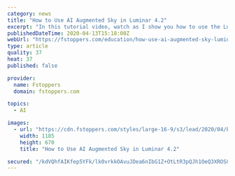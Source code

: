 ```yaml
---
category: news
title: "How to Use AI Augmented Sky in Luminar 4.2"
excerpt: "In this tutorial video, watch as I show you how to use the Luminar AI Augmented Sky tool. The latest update of Skylum's Luminar has a cool new feature called AI Augmented sky. Using the program, you can add composite elements into the background or sky. The amazing thing about this is that the software AI masks and places the composite ..."
publishedDateTime: 2020-04-13T15:18:00Z
webUrl: "https://fstoppers.com/education/how-use-ai-augmented-sky-luminar-42-474977"
type: article
quality: 37
heat: 37
published: false

provider:
  name: Fstoppers
  domain: fstoppers.com

topics:
  - AI

images:
  - url: "https://cdn.fstoppers.com/styles/large-16-9/s3/lead/2020/04/b8ac09a79f1ac2104ef478905fa5db17.jpg"
    width: 1185
    height: 670
    title: "How to Use AI Augmented Sky in Luminar 4.2"

secured: "/kdVQhfAIKfep5YFk/lk0vrkkOAvuJDea6nIbG1Z+OtLtR3pQJh1OeQ3XROS8vbZvMlVQQKLcHl0opUghL9aaKKdfa71kQNxTks6Ag/kX8Xg76Sd+F98Q0HmjzrUvxofLuj+A9scYIf6yyfAZ8e4AEWu6qLRZEk2JNaRsT1cR/Vd3J27O79yH5MNuNgxSXZ2cp2R90VFvvUBJC2/6C6yo4M97Ph0FazTqq4qrIffs2EZOxVrPUbrD2HZrs+DS9SZW4btOI/HKLC6+MiI3oI0ld/khxAZ7UrIG2zRC70qCjIU8zxDvs3lIZkDj0SRSR3y;in+5FEb2rWR/7HPAKjdGfw=="
---
```


